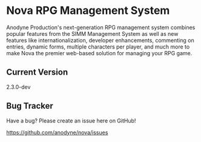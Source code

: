 # Nova RPG Management System

Anodyne Production's next-generation RPG management system combines popular features from the SIMM Management System as well as new features like internationalization, developer enhancements, commenting on entries, dynamic forms, multiple characters per player, and much more to make Nova the premier web-based solution for managing your RPG game.

## Current Version

2.3.0-dev

## Bug Tracker

Have a bug? Please create an issue here on GitHub!

https://github.com/anodyne/nova/issues